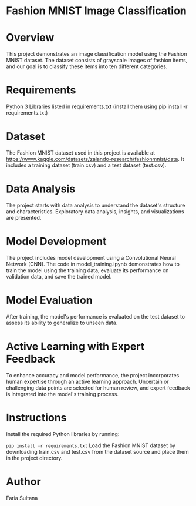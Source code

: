 # Fashion MNIST Image Classification

# Overview
This project demonstrates an image classification model using the Fashion MNIST dataset. The dataset consists of grayscale images of fashion items, and our goal is to classify these items into ten different categories.

# Requirements
Python 3
Libraries listed in requirements.txt (install them using pip install -r requirements.txt)
# Dataset
The Fashion MNIST dataset used in this project is available at https://www.kaggle.com/datasets/zalando-research/fashionmnist/data. It includes a training dataset (train.csv) and a test dataset (test.csv).

# Data Analysis
The project starts with data analysis to understand the dataset's structure and characteristics. Exploratory data analysis, insights, and visualizations are presented.

# Model Development
The project includes model development using a Convolutional Neural Network (CNN). The code in model_training.ipynb demonstrates how to train the model using the training data, evaluate its performance on validation data, and save the trained model.

# Model Evaluation
After training, the model's performance is evaluated on the test dataset to assess its ability to generalize to unseen data.

# Active Learning with Expert Feedback
To enhance accuracy and model performance, the project incorporates human expertise through an active learning approach. Uncertain or challenging data points are selected for human review, and expert feedback is integrated into the model's training process.

# Instructions
Install the required Python libraries by running:

```pip install -r requirements.txt```
Load the Fashion MNIST dataset by downloading train.csv and test.csv from the dataset source and place them in the project directory.

# Author
Faria Sultana

